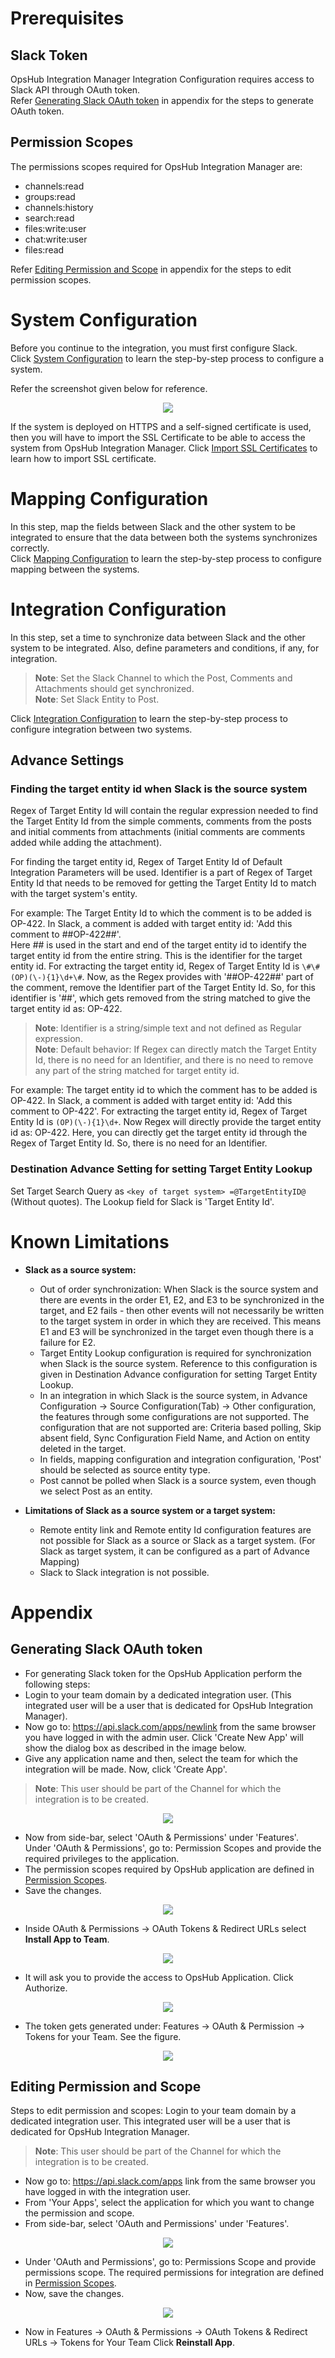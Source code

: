 # Prerequisites

## Slack Token

OpsHub Integration Manager Integration Configuration requires access to Slack API through OAuth token.  
Refer [Generating Slack OAuth token](#generating-slack-oauth-token) in appendix for the steps to generate OAuth token.

## Permission Scopes

The permissions scopes required for OpsHub Integration Manager are:

* channels:read  
* groups:read  
* channels:history  
* search:read  
* files:write:user  
* chat:write:user  
* files:read  

Refer [Editing Permission and Scope](#editing-permission-and-scope) in appendix for the steps to edit permission scopes.

# System Configuration

Before you continue to the integration, you must first configure Slack.  
Click [System Configuration](../integrate/system-configuration.md) to learn the step-by-step process to configure a system.  

Refer the screenshot given below for reference. 

<p align="center">
  <img src="../assets/Slack_Image 8.png" />
</p>


If the system is deployed on HTTPS and a self-signed certificate is used, then you will have to import the SSL Certificate to be able to access the system from OpsHub Integration Manager. Click [Import SSL Certificates](../getting-started/ssl-certificate-configuration.md) to learn how to import SSL certificate.

# Mapping Configuration

In this step, map the fields between Slack and the other system to be integrated to ensure that the data between both the systems synchronizes correctly.  
Click [Mapping Configuration](../integrate/mapping-configuration.md) to learn the step-by-step process to configure mapping between the systems.

# Integration Configuration

In this step, set a time to synchronize data between Slack and the other system to be integrated. Also, define parameters and conditions, if any, for integration.  

>**Note**:  Set the Slack Channel to which the Post, Comments and Attachments should get synchronized.  
>**Note**:  Set Slack Entity to Post.

Click [Integration Configuration](../integrate/integration-configuration.md) to learn the step-by-step process to configure integration between two systems.

## Advance Settings

### Finding the target entity id when Slack is the source system

Regex of Target Entity Id will contain the regular expression needed to find the Target Entity Id from the simple comments, comments from the posts and initial comments from attachments (initial comments are comments added while adding the attachment).  

For finding the target entity id, Regex of Target Entity Id of Default Integration Parameters will be used. Identifier is a part of Regex of Target Entity Id that needs to be removed for getting the Target Entity Id to match with the target system's entity.  

For example: The Target Entity Id to which the comment is to be added is OP-422. In Slack, a comment is added with target entity id: 'Add this comment to ##OP-422##'.  
Here ## is used in the start and end of the target entity id to identify the target entity id from the entire string. This is the identifier for the target entity id. For extracting the target entity id, Regex of Target Entity Id is `\#\#(OP)(\-){1}\d+\#`. Now, as the Regex provides with '##OP-422##' part of the comment, remove the Identifier part of the Target Entity Id. So, for this identifier is '##', which gets removed from the string matched to give the target entity id as: OP-422.  

>**Note**:  Identifier is a string/simple text and not defined as Regular expression.  
>**Note**:  Default behavior: If Regex can directly match the Target Entity Id, there is no need for an Identifier, and there is no need to remove any part of the string matched for target entity id.  

For example: The target entity id to which the comment has to be added is OP-422. In Slack, a comment is added with target entity id: 'Add this comment to OP-422'. For extracting the target entity id, Regex of Target Entity Id is `(OP)(\-){1}\d+`. Now Regex will directly provide the target entity id as: OP-422. Here, you can directly get the target entity id through the Regex of Target Entity Id. So, there is no need for an Identifier.

### Destination Advance Setting for setting Target Entity Lookup

Set Target Search Query as `<key of target system> =@TargetEntityID@` (Without quotes). The Lookup field for Slack is 'Target Entity Id'.

# Known Limitations

* **Slack as a source system:**
  * Out of order synchronization: When Slack is the source system and there are events in the order E1, E2, and E3 to be synchronized in the target, and E2 fails - then other events will not necessarily be written to the target system in order in which they are received. This means E1 and E3 will be synchronized in the target even though there is a failure for E2.
  * Target Entity Lookup configuration is required for synchronization when Slack is the source system. Reference to this configuration is given in Destination Advance configuration for setting Target Entity Lookup.
  * In an integration in which Slack is the source system, in Advance Configuration → Source Configuration(Tab) → Other configuration, the features through some configurations are not supported. The configuration that are not supported are: Criteria based polling, Skip absent field, Sync Configuration Field Name, and Action on entity deleted in the target.
  * In fields, mapping configuration and integration configuration, 'Post' should be selected as source entity type.
  * Post cannot be polled when Slack is a source system, even though we select Post as an entity.

* **Limitations of Slack as a source system or a target system:**
  * Remote entity link and Remote entity Id configuration features are not possible for Slack as a source or Slack as a target system. (For Slack as target system, it can be configured as a part of Advance Mapping)
  * Slack to Slack integration is not possible.

# Appendix

## Generating Slack OAuth token

* For generating Slack token for the OpsHub Application perform the following steps:
* Login to your team domain by a dedicated integration user. (This integrated user will be a user that is dedicated for OpsHub Integration Manager).
* Now go to: https://api.slack.com/apps/newlink from the same browser you have logged in with the admin user. Click 'Create New App' will show the dialog box as described in the image below.
* Give any application name and then, select the team for which the integration will be made. Now, click 'Create App'.  

>**Note**:  This user should be part of the Channel for which the integration is to be created.

<p align="center">
  <img src="../assets/Slack_Image_1.png" />
</p>

* Now from side-bar, select 'OAuth & Permissions' under 'Features'. Under 'OAuth & Permissions', go to: Permission Scopes and provide the required privileges to the application.
* The permission scopes required by OpsHub application are defined in [Permission Scopes](#permission-scopes).
* Save the changes.  

<p align="center">
  <img src="../assets/Slack_Image_2.png" />
</p>


* Inside OAuth & Permissions → OAuth Tokens & Redirect URLs select  **Install App to Team**.  

<p align="center">
  <img src="../assets/Slack_Image_3.png" />
</p>


* It will ask you to provide the access to OpsHub Application. Click Authorize.  

<p align="center">
  <img src="../assets/Slack_Image_4.png" />
</p>


* The token gets generated under: Features → OAuth & Permission → Tokens for your Team. See the figure.  

<p align="center">
  <img src="../assets/Slack_Image_5.png" />
</p>

## Editing Permission and Scope

Steps to edit permission and scopes: Login to your team domain by a dedicated integration user. This integrated user will be a user that is dedicated for OpsHub Integration Manager.  

>**Note**:  This user should be part of the Channel for which the integration is to be created.

* Now go to: https://api.slack.com/apps link from the same browser you have logged in with the integration user.
* From 'Your Apps', select the application for which you want to change the permission and scope.
* From side-bar, select 'OAuth and Permissions' under 'Features'.  

<p align="center">
  <img src="../assets/Slack_Image_6.png" />
</p>


* Under 'OAuth and Permissions', go to: Permissions Scope and provide permissions scope. The required permissions for integration are defined in [Permission Scopes](#permission-scopes).
* Now, save the changes.  

<p align="center">
  <img src="../assets/Slack_Image_7.png" />
</p>


* Now in Features → OAuth & Permissions → OAuth Tokens & Redirect URLs → Tokens for Your Team Click **Reinstall App**.


